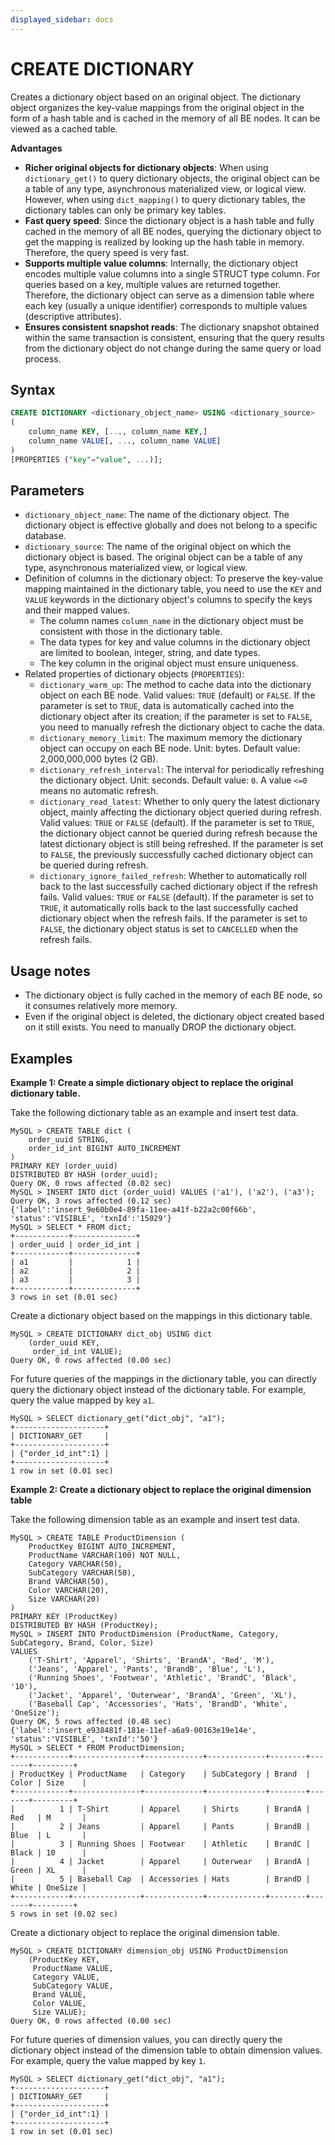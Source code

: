 ```yaml
---
displayed_sidebar: docs
---
```


# CREATE DICTIONARY



Creates a dictionary object based on an original object. The dictionary object organizes the key-value mappings from the original object in the form of a hash table and is cached in the memory of all BE nodes. It can be viewed as a cached table.

**Advantages**

- **Richer original objects for dictionary objects**: When using  `dictionary_get()` to query dictionary objects, the original object can be a table of any type, asynchronous materialized view, or logical view. However, when using `dict_mapping()` to query dictionary tables, the dictionary tables can only be primary key tables.
- **Fast query speed**: Since the dictionary object is a hash table and fully cached in the memory of all BE nodes, querying the dictionary object to get the mapping is realized by looking up the hash table in memory. Therefore, the query speed is very fast.
- **Supports multiple value columns**: Internally, the dictionary object encodes multiple value columns into a single STRUCT type column. For  queries based on a key, multiple values are returned together. Therefore, the dictionary object can serve as a dimension table where each key (usually a unique identifier) corresponds to multiple values (descriptive attributes).
- **Ensures consistent snapshot reads**: The dictionary snapshot obtained within the same transaction is consistent, ensuring that the query results from the dictionary object do not change during the same query or load process.

## Syntax

```SQL
CREATE DICTIONARY <dictionary_object_name> USING <dictionary_source>
(
    column_name KEY, [..., column_name KEY,]
    column_name VALUE[, ..., column_name VALUE]
)
[PROPERTIES ("key"="value", ...)];
```

## Parameters

- `dictionary_object_name`: The name of the dictionary object. The dictionary object is effective globally and does not belong to a specific database.
- `dictionary_source`: The name of the original object on which the dictionary object is based. The original object can be a table of any type, asynchronous materialized view, or logical view.
- Definition of columns in the dictionary object: To preserve the key-value mapping maintained in the dictionary table, you need to use the `KEY` and `VALUE` keywords in the dictionary object's columns to specify the keys and their mapped values.
  - The column names `column_name` in the dictionary object must be consistent with those in the dictionary table.
  - The data types for key and value columns in the dictionary object are limited to boolean, integer, string, and date types.
  - The key column in the original object must ensure uniqueness.
- Related properties of dictionary objects (`PROPERTIES`):
  - `dictionary_warm_up`: The method to cache data into the dictionary object on each BE node. Valid values: `TRUE` (default) or `FALSE`. If the parameter is set to `TRUE`, data is automatically cached into the dictionary object after its creation; if the parameter is set to `FALSE`, you need to manually refresh the dictionary object to cache the data.
  - `dictionary_memory_limit`: The maximum memory the dictionary object can occupy on each BE node. Unit: bytes. Default value: 2,000,000,000 bytes (2 GB).
  - `dictionary_refresh_interval`: The interval for periodically refreshing the dictionary object. Unit: seconds. Default value: `0`. A value `<=0` means no automatic refresh.
  - `dictionary_read_latest`: Whether to only query the latest dictionary object, mainly affecting the dictionary object queried during refresh. Valid values: `TRUE` or `FALSE` (default). If the parameter is set to `TRUE`, the dictionary object cannot be queried during refresh because the latest dictionary object is still being refreshed. If the parameter is set to `FALSE`, the previously successfully cached dictionary object can be queried during refresh.
  - `dictionary_ignore_failed_refresh`: Whether to automatically roll back to the last successfully cached dictionary object if the refresh fails. Valid values: `TRUE` or `FALSE` (default). If the parameter is set to `TRUE`, it automatically rolls back to the last successfully cached dictionary object when the refresh fails. If the parameter is set to `FALSE`, the dictionary object status is set to `CANCELLED` when the refresh fails.

## Usage notes

- The dictionary object is fully cached in the memory of each BE node, so it consumes relatively more memory.
- Even if the original object is deleted, the dictionary object created based on it still exists. You need to manually DROP the dictionary object.

## Examples

**Example 1: Create a simple dictionary object to replace the original dictionary table.**

Take the following dictionary table as an example and insert test data.

```Plain
MySQL > CREATE TABLE dict (
    order_uuid STRING,
    order_id_int BIGINT AUTO_INCREMENT 
)
PRIMARY KEY (order_uuid)
DISTRIBUTED BY HASH (order_uuid);
Query OK, 0 rows affected (0.02 sec)
MySQL > INSERT INTO dict (order_uuid) VALUES ('a1'), ('a2'), ('a3');
Query OK, 3 rows affected (0.12 sec)
{'label':'insert_9e60b0e4-89fa-11ee-a41f-b22a2c00f66b', 'status':'VISIBLE', 'txnId':'15029'}
MySQL > SELECT * FROM dict;
+------------+--------------+
| order_uuid | order_id_int |
+------------+--------------+
| a1         |            1 |
| a2         |            2 |
| a3         |            3 |
+------------+--------------+
3 rows in set (0.01 sec)
```

Create a dictionary object based on the mappings in this dictionary table.

```Plain
MySQL > CREATE DICTIONARY dict_obj USING dict
    (order_uuid KEY,
     order_id_int VALUE);
Query OK, 0 rows affected (0.00 sec)
```

For future queries of the mappings in the dictionary table, you can directly query the dictionary object instead of the dictionary table. For example, query the value mapped by key `a1`.

```Plain
MySQL > SELECT dictionary_get("dict_obj", "a1");
+--------------------+
| DICTIONARY_GET     |
+--------------------+
| {"order_id_int":1} |
+--------------------+
1 row in set (0.01 sec)
```

**Example 2: Create a dictionary object to replace the original dimension table**

Take the following dimension table as an example and insert test data.

```Plain
MySQL > CREATE TABLE ProductDimension (
    ProductKey BIGINT AUTO_INCREMENT,
    ProductName VARCHAR(100) NOT NULL,
    Category VARCHAR(50),
    SubCategory VARCHAR(50),
    Brand VARCHAR(50),
    Color VARCHAR(20),
    Size VARCHAR(20)
)
PRIMARY KEY (ProductKey)
DISTRIBUTED BY HASH (ProductKey);
MySQL > INSERT INTO ProductDimension (ProductName, Category, SubCategory, Brand, Color, Size)
VALUES
    ('T-Shirt', 'Apparel', 'Shirts', 'BrandA', 'Red', 'M'),
    ('Jeans', 'Apparel', 'Pants', 'BrandB', 'Blue', 'L'),
    ('Running Shoes', 'Footwear', 'Athletic', 'BrandC', 'Black', '10'),
    ('Jacket', 'Apparel', 'Outerwear', 'BrandA', 'Green', 'XL'),
    ('Baseball Cap', 'Accessories', 'Hats', 'BrandD', 'White', 'OneSize');
Query OK, 5 rows affected (0.48 sec)
{'label':'insert_e938481f-181e-11ef-a6a9-00163e19e14e', 'status':'VISIBLE', 'txnId':'50'}
MySQL > SELECT * FROM ProductDimension;
+------------+---------------+-------------+-------------+--------+-------+---------+
| ProductKey | ProductName   | Category    | SubCategory | Brand  | Color | Size    |
+------------+---------------+-------------+-------------+--------+-------+---------+
|          1 | T-Shirt       | Apparel     | Shirts      | BrandA | Red   | M       |
|          2 | Jeans         | Apparel     | Pants       | BrandB | Blue  | L       |
|          3 | Running Shoes | Footwear    | Athletic    | BrandC | Black | 10      |
|          4 | Jacket        | Apparel     | Outerwear   | BrandA | Green | XL      |
|          5 | Baseball Cap  | Accessories | Hats        | BrandD | White | OneSize |
+------------+---------------+-------------+-------------+--------+-------+---------+
5 rows in set (0.02 sec)
```

Create a dictionary object to replace the original dimension table.

```Plain
MySQL > CREATE DICTIONARY dimension_obj USING ProductDimension 
    (ProductKey KEY,
     ProductName VALUE,
     Category VALUE,
     SubCategory VALUE,
     Brand VALUE,
     Color VALUE,
     Size VALUE);
Query OK, 0 rows affected (0.00 sec)
```

For future queries of dimension values, you can directly query the dictionary object instead of the dimension table to obtain dimension values. For example, query the value mapped by key `1`.

```Plain
MySQL > SELECT dictionary_get("dict_obj", "a1");
+--------------------+
| DICTIONARY_GET     |
+--------------------+
| {"order_id_int":1} |
+--------------------+
1 row in set (0.01 sec)
```